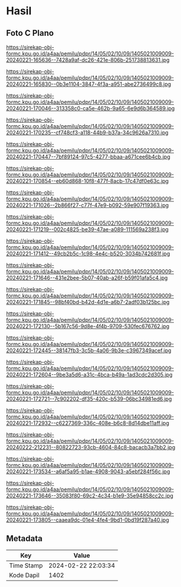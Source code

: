 # Hasil

## Foto C Plano

https://sirekap-obj-formc.kpu.go.id/a4aa/pemilu/pdpr/14/05/02/10/09/1405021009009-20240221-165636--7428a9af-dc26-421e-806b-251738813631.jpg

https://sirekap-obj-formc.kpu.go.id/a4aa/pemilu/pdpr/14/05/02/10/09/1405021009009-20240221-165830--0b3e1104-3847-4f3a-a951-abe2736499c8.jpg

https://sirekap-obj-formc.kpu.go.id/a4aa/pemilu/pdpr/14/05/02/10/09/1405021009009-20240221-170046--313358c0-ca5e-462b-9a65-6e9d6b364589.jpg

https://sirekap-obj-formc.kpu.go.id/a4aa/pemilu/pdpr/14/05/02/10/09/1405021009009-20240221-170235--cf748cf3-a118-44b9-b37a-34c9626a7310.jpg

https://sirekap-obj-formc.kpu.go.id/a4aa/pemilu/pdpr/14/05/02/10/09/1405021009009-20240221-170447--7bf89124-97c5-4277-bbaa-a671cee6b4cb.jpg

https://sirekap-obj-formc.kpu.go.id/a4aa/pemilu/pdpr/14/05/02/10/09/1405021009009-20240221-170854--eb60d868-10f8-477f-8acb-17c47df0e63c.jpg

https://sirekap-obj-formc.kpu.go.id/a4aa/pemilu/pdpr/14/05/02/10/09/1405021009009-20240221-171026--2b866f27-c77f-47e9-b092-59e907f19363.jpg

https://sirekap-obj-formc.kpu.go.id/a4aa/pemilu/pdpr/14/05/02/10/09/1405021009009-20240221-171219--002c4825-be39-47ae-a089-111569a238f3.jpg

https://sirekap-obj-formc.kpu.go.id/a4aa/pemilu/pdpr/14/05/02/10/09/1405021009009-20240221-171412--49cb2b5c-1c98-4e4c-b520-3034b742681f.jpg

https://sirekap-obj-formc.kpu.go.id/a4aa/pemilu/pdpr/14/05/02/10/09/1405021009009-20240221-171646--431e2bee-5b07-40ab-a26f-b59f01afa5c4.jpg

https://sirekap-obj-formc.kpu.go.id/a4aa/pemilu/pdpr/14/05/02/10/09/1405021009009-20240221-171845--98bf40bd-b42d-4d1e-a6b7-2adf03b125bc.jpg

https://sirekap-obj-formc.kpu.go.id/a4aa/pemilu/pdpr/14/05/02/10/09/1405021009009-20240221-172130--5b167c56-9d8e-4f4b-9709-530fec676762.jpg

https://sirekap-obj-formc.kpu.go.id/a4aa/pemilu/pdpr/14/05/02/10/09/1405021009009-20240221-172445--38147fb3-3c5b-4a06-9b3e-c3967349acef.jpg

https://sirekap-obj-formc.kpu.go.id/a4aa/pemilu/pdpr/14/05/02/10/09/1405021009009-20240221-172604--9be3a5d6-a31c-4bca-b49a-1ad3cdc2d305.jpg

https://sirekap-obj-formc.kpu.go.id/a4aa/pemilu/pdpr/14/05/02/10/09/1405021009009-20240221-172721--7c902202-df35-420c-b539-06bc34981ed6.jpg

https://sirekap-obj-formc.kpu.go.id/a4aa/pemilu/pdpr/14/05/02/10/09/1405021009009-20240221-172932--c6227369-336c-408e-b6c8-8d14dbe11aff.jpg

https://sirekap-obj-formc.kpu.go.id/a4aa/pemilu/pdpr/14/05/02/10/09/1405021009009-20240222-212231--80822723-93cb-4604-84c8-bacacb3a7bb2.jpg

https://sirekap-obj-formc.kpu.go.id/a4aa/pemilu/pdpr/14/05/02/10/09/1405021009009-20240221-173534--a6af5a95-b1ae-4908-9043-a5ebf284f56c.jpg

https://sirekap-obj-formc.kpu.go.id/a4aa/pemilu/pdpr/14/05/02/10/09/1405021009009-20240221-173646--35083f80-69c2-4c34-b1e9-35e94858cc2c.jpg

https://sirekap-obj-formc.kpu.go.id/a4aa/pemilu/pdpr/14/05/02/10/09/1405021009009-20240221-173805--caaea9dc-01e4-4fe4-9bd1-0bd19f287a40.jpg


## Metadata

| Key        | Value               |
| ---------- | ------------------- |
| Time Stamp | 2024-02-22 22:03:34 |
| Kode Dapil | 1402                |



